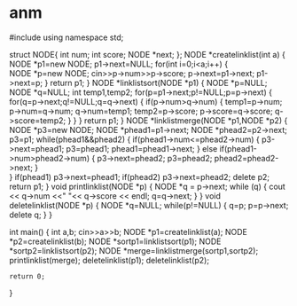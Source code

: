 # anm
#include <iostream>
using namespace std;

struct NODE{
	int num;
	int score;
	NODE *next;
}; 
NODE *createlinklist(int a)
{
	NODE *p1=new NODE;
	p1->next=NULL;
  for(int i=0;i<a;i++)
 { 	
  	NODE *p=new NODE;
  	cin>>p->num>>p->score;
  	p->next=p1->next;
  	p1->next=p;
  }
  return p1; 
}
NODE *linklistsort(NODE *p1)
{
	NODE *p=NULL;
	NODE *q=NULL;
	int temp1,temp2;
	for(p=p1->next;p!=NULL;p=p->next)
	{
		for(q=p->next;q!=NULL;q=q->next)
		{
			if(p->num>q->num)
			{
				temp1=p->num;
				p->num=q->num;
				q->num=temp1;
				temp2=p->score;
				p->score=q->score;
				q->score=temp2;
			}
		}
	}
	return p1;
}
NODE *linklistmerge(NODE *p1,NODE *p2)
{
	 NODE *p3=new NODE;
	 NODE *phead1=p1->next;
	 NODE *phead2=p2->next;
	 p3=p1;
	 while(phead1&&phead2)
	 {
	 	if(phead1->num<=phead2->num)
	 	{
	 		p3->next=phead1;
	 		p3=phead1;
	 		phead1=phead1->next;
		 }
		else if(phead1->num>phead2->num)
		{
		    p3->next=phead2;
	 		p3=phead2;
	 		phead2=phead2->next;
		}	
	 }
	if(phead1) p3->next=phead1;
	if(phead2) p3->next=phead2;
	delete p2;
	return p1;
}
void printlinklist(NODE *p)
{
	NODE *q = p->next;
	while (q)
	{
		cout << q->num <<" "<< q->score << endl;
		q=q->next;
	}
}
void deletelinklist(NODE *p)
{
	NODE *q=NULL;
	while(p!=NULL)
	{
		q=p;
		p=p->next;
		delete q;
	}
}

int main()
{
  int a,b;
  cin>>a>>b;
  NODE *p1=createlinklist(a);
  NODE *p2=createlinklist(b);
  NODE *sortp1=linklistsort(p1);
  NODE *sortp2=linklistsort(p2);
  NODE *merge=linklistmerge(sortp1,sortp2);
  printlinklist(merge);
  deletelinklist(p1);
  deletelinklist(p2);

    return 0;    
} 
